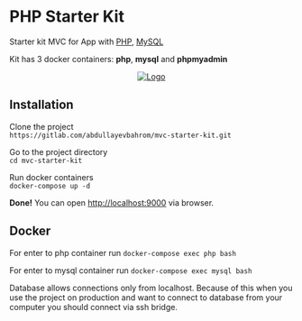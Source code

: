 # PHP Starter Kit

Starter kit MVC for App with
[PHP](https://php.net/), [MySQL](https://mysql.com/)

Kit has 3 docker containers: **php**, **mysql** and **phpmyadmin** 

<p align="center"><a href="https://php.net" target="_blank"><img src="https://e7.pngegg.com/pngimages/609/813/png-clipart-web-development-html-php-cascading-style-sheets-javascript-world-wide-web-blue-text.png" alt="Logo"></a></p>


## Installation

Clone the project<br>
```https://gitlab.com/abdullayevbahrom/mvc-starter-kit.git```

Go to the project directory<br>
```cd mvc-starter-kit```

Run docker containers <br>
```docker-compose up -d```


**Done!** You can open <a href="http://localhost:9000" target="_blank">http://localhost:9000</a> via browser. 


## Docker
For enter to php container run 
```docker-compose exec php bash```

For enter to mysql container run 
```docker-compose exec mysql bash```


Database allows connections only from localhost. 
Because of this when you use the project on production and want to connect to database from your computer
you should connect via ssh bridge.

